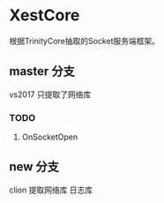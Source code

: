 # XestCore

根据TrinityCore抽取的Socket服务端框架。

## master 分支
vs2017 只提取了网络库 

### TODO
1. OnSocketOpen

## new 分支
clion 提取网络库 日志库
